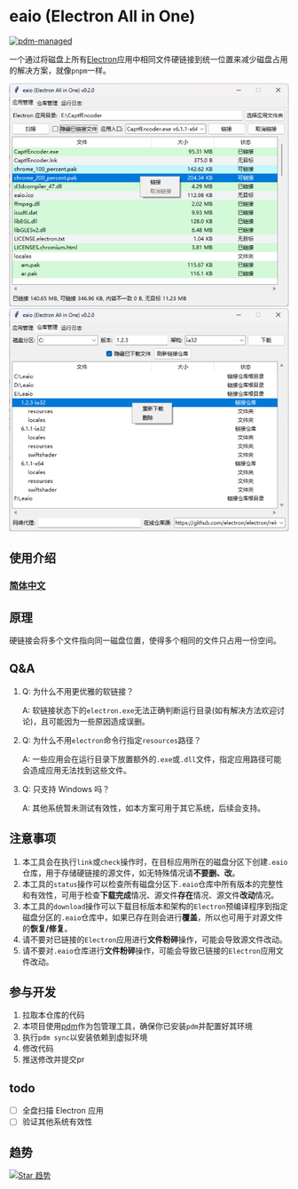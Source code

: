 # eaio (Electron All in One)

[![pdm-managed](https://img.shields.io/badge/pdm-managed-blueviolet)](https://pdm.fming.dev)

一个通过将磁盘上所有[Electron](https://github.com/electron/electron)应用中相同文件硬链接到统一位置来减少磁盘占用的解决方案，就像`pnpm`一样。

![GUI 应用管理](docs/gui-app.png)
![GUI 仓库管理](docs/gui-repo.png)

## 使用介绍

### [简体中文](docs/guide/zh-Hans.md)

## 原理

硬链接会将多个文件指向同一磁盘位置，使得多个相同的文件只占用一份空间。

## Q&A

1. Q: 为什么不用更优雅的软链接？

   A: 软链接状态下的`electron.exe`无法正确判断运行目录(如有解决方法欢迎讨论)，且可能因为一些原因造成误删。
2. Q: 为什么不用`electron`命令行指定`resources`路径？

   A: 一些应用会在运行目录下放置额外的`.exe`或`.dll`文件，指定应用路径可能会造成应用无法找到这些文件。
3. Q: 只支持 Windows 吗？

   A: 其他系统暂未测试有效性，如本方案可用于其它系统，后续会支持。

## 注意事项

1. 本工具会在执行`link`或`check`操作时，在目标应用所在的磁盘分区下创建`.eaio`仓库，用于存储硬链接的源文件，如无特殊情况请**不要删、改**。
2. 本工具的`status`操作可以检查所有磁盘分区下`.eaio`仓库中所有版本的完整性和有效性，可用于检查**下载完成**情况、源文件**存在**情况、源文件**改动**情况。
3. 本工具的`download`操作可以下载目标版本和架构的`Electron`预编译程序到指定磁盘分区的`.eaio`仓库中，如果已存在则会进行**覆盖**，所以也可用于对源文件的**恢复/修复**。
4. 请不要对已链接的`Electron`应用进行**文件粉碎**操作，可能会导致源文件改动。
5. 请不要对`.eaio`仓库进行**文件粉碎**操作，可能会导致已链接的`Electron`应用文件改动。

## 参与开发

1. 拉取本仓库的代码
2. 本项目使用[pdm](https://github.com/pdm-project/pdm)作为包管理工具，确保你已安装`pdm`并配置好其环境
3. 执行`pdm sync`以安装依赖到虚拟环境
4. 修改代码
5. 推送修改并提交pr

## todo

- [ ] 全盘扫描 Electron 应用
- [ ] 验证其他系统有效性

## 趋势

[![Star 趋势](https://api.star-history.com/svg?repos=WankkoRee/eaio&type=Timeline)](https://seladb.github.io/StarTrack-js/#/preload?r=WankkoRee,eaio)
